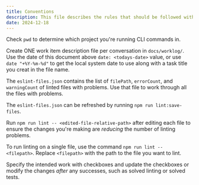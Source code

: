 ```yaml
---
title: Conventions
description: This file describes the rules that should be followed with sovling a task.
date: 2024-12-18
---
```


Check `pwd` to determine which project you're running CLI commands in.

Create ONE work item description file per conversation in `docs/worklog/`. Use the date of this document above `date: <todays-date>` value, or use `date "+%Y-%m-%d"` to get the local system date to use along with a task title you creat in the file name.

The `eslint-files.json` contains the list of `filePath`, `errorCount`, and `warningCount` of linted files with problems. Use that file to work through all the files with problems.

The `eslint-files.json` can be refreshed by running `npm run lint:save-files`.

Run `npm run lint -- <edited-file-relative-path>` after editing each file to ensure the changes you're making are _reducing_ the number of linting problems.

To run linting on a single file, use the command `npm run lint -- <filepath>`. Replace `<filepath>` with the path to the file you want to lint.

Specify the intended work with checkboxes and update the checkboxes or modify the changes _after_ any successes, such as solved linting or solved tests.
